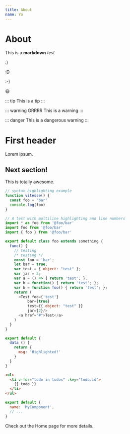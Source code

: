 ```yaml
---
title: About
name: Yo
---
```


<div>
  <!-- You can use Vue components inside markdown -->
  <i-carbon-dicom-overlay class="m-auto -mb-6 text-4xl" />
  <h1>About</h1>
</div>

<HelloWorld msg="yooo" />

This is a **markdown** _test_

:)

:D


:-)

😆

::: tip
This is a tip
:::

::: warning GRRRR
This is a warning
:::

::: danger
This is a dangerous warning
:::

# First header

Lorem ipsum.

## Next section!

This is totally awesome.

```js {3}
// syntax highlighting example
function vitesse() {
  const foo = 'bar'
  console.log(foo)
}
```

```js {2,6,10-14,25} ln
// A test with multiline highlighting and line numbers
import * as foo from '@foo/bar'
import foo from '@foo/bar'
import { foo } from '@foo/bar'

export default class foo extends something {
  func() {
    // testing
    /* testing */
    const foo = 'bar';
    let bar = true;
    var test = { object: "test" };
    var jar = 2;
    var a = () => { return 'test'; };
    var b = function() { return 'test'; };
    var b = function foo() { return 'test'; };
    return (
      <Test foo={'test'}
          bar={true}
          test={{ object: "test" }}
          jar={2}/>
      <a href="#">Test</a>
    )
  }
}
```

```js
export default {
  data () {
    return {
      msg: 'Highlighted!'
    }
  }
}
```

```html {3}
<ul>
  <li v-for="todo in todos" :key="todo.id">
    {{ todo }}
  </li>
</ul>
```

```js
export default {
  name: 'MyComponent',
  // ...
}
```
Check out the <router-link :to="{ name: 'index' }">Home page</router-link> for more details.


